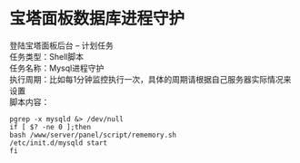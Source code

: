 # 宝塔面板数据库进程守护
登陆宝塔面板后台 – 计划任务  
任务类型：Shell脚本  
任务名称：Mysql进程守护  
执行周期：比如每1分钟监控执行一次，具体的周期请根据自己服务器实际情况来设置  
脚本内容：  
```
pgrep -x mysqld &> /dev/null
if [ $? -ne 0 ];then
bash /www/server/panel/script/rememory.sh
/etc/init.d/mysqld start
fi
```
